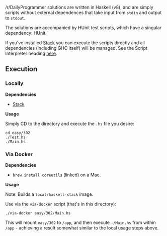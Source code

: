 /r/DailyProgrammer solutions are written in Haskell (v8),
and are simply scripts without external dependences
that take input from `stdin` and output to `stdout`.

The solutions are accompanied by HUnit test scripts,
which have a singular dependency: HUnit.

If you've installed [Stack](https://docs.haskellstack.org)
you can execute the scripts directly
and all dependencies (including GHC itself) will be managed.
See the Script Interpreter heading [here](https://haskell-lang.org/tutorial/stack-script).

## Execution

### Locally

**Dependencies**

- [Stack](https://docs.haskellstack.org)

**Usage**

Simply CD to the directory and execute the `.hs` file you desire:

    cd easy/302
    ./Test.hs
    ./Main.hs

### Via Docker

**Dependencies**

- `brew install coreutils` (linked) on a Mac.

**Usage**

Note: Builds a `local/haskell-stack` image.

Use via the `via-docker` script (that's in this directory):

    ./via-docker easy/302/Main.hs

This will mount `easy/302` to `/app`,
and then execute `./Main.hs` from within `/app` - 
achieving a result somewhat similar to the local usage steps above.
